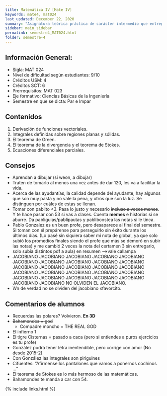 ```yaml
---
title: Matemática IV [Mate IV]
keywords: mate4, mat024
last_updated: December 22, 2020
summary: "Asignatura teórica práctica de carácter intermedio que entrega los conceptos fundamentales del cálculo Integral en varias variables, de las ecuaciones diferenciales parciales y sus aplicaciones."
sidebar: main_sidebar
permalink: semestre4_MAT024.html
folder: semestre-4
---
```



## Información General:
* Sigla: MAT 024
* Nivel de dificultad según estudiantes: 9/10
* Créditos USM: 4
* Créditos SCT: 6
* Prerrequisitos: MAT 023
* Eje formativo: Ciencias Básicas de la Ingeniería
* Semestre en que se dicta: Par e Impar


## Contenidos

1. Derivación de funciones vectoriales.
2. Integrales definidas sobre regiones planas y sólidas.
3. El teorema de Green.
4. El teorema de la divergencia y el teorema de Stokes.
5. Ecuaciones diferenciales parciales. 


## Consejos
* Aprendan a dibujar (si weon, a dibujar)
* Traten de tomarlo al menos una vez antes de dar 120, les va a facilitar la vida.
* Acerca de las ayudantías, la calidad depende del ayudante, hay algunos que son muy pasta y no vale la pena, y otros que son la luz. Se distinguen por cuáles de estas se llenan.
* Tomar con pablito <3. Pasa lo justo y necesario ~~incluso a veces menos~~. Y te hace pasar con 53 si vas a clases. Cuenta **memes** e historias si se aburre. Da pabliguias/pablipautas y pabliboostea las notas si le tinca.
* Pablo Gonzalez es un buen profe, pero desaparece al final del semestre. Si toman con él prepárense para perseguirlo sin éxito durante los últimos días. (Lo pasé sin siquiera saber mi nota de global, ya que solo subió los promedios finales siendo el profe que más se demoró en subir las notas) y me cambió 2 veces la nota del certamen 3 sin entregarlo, solo subía distintos pdf a aula) en resumen -->vale callampa
* JACOBIANO JACOBIANO JACOBIANO JACOBIANO JACOBIANO JACOBIANO JACOBIANO JACOBIANO JACOBIANO JACOBIANO JACOBIANO JACOBIANO JACOBIANO JACOBIANO JACOBIANO JACOBIANO JACOBIANO JACOBIANO JACOBIANO JACOBIANO JACOBIANO JACOBIANO JACOBIANO JACOBIANO JACOBIANO JACOBIANO JACOBIANO NO OLVIDEN EL JACOBIANO.
* Wn de verdad no se olviden del jacobiano xfavorcito.


## Comentarios de alumnos

* Recuerdas las polares? Volvieron. **En 3D**
* ~~Bahamondes = god~~
    * Compadre moncho = THE REAL GOD
* El infierno 1
* El tigre Cisternas = pasado a caca (pero si entiendes a puros ejercicios es tu profe)
* González podrá tener letra inentendible, pero corrige con amor (No desde 2015-2)
* Con González las integrales son piriguines
* Cifuentes: “Afirmense los pantalones que vamos a ponernos cochinos …”
* El teorema de Stokes es lo más hermoso de las matemáticas.
* Bahamondes te manda a car con 54.



{% include links.html %}
